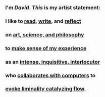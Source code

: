 ### I'm ***David***. *This* is my artist statement:  
### I like to [read](/reading/), [write](/writing/), and [reflect](/reflecting/)
### on [art, science, and philosophy](/writing/art_science_philosophy.html) 
### to [make sense of my experience](/writing/sensemaking_software_startups.html) 
### as an [intense, inquisitive, interlocutor](/writing/intense_inquisitive_interlocutors.html) 
### who [collaborates with computers](/reading/peter_pirolli_human_computer_sensemaking.html) to
### [evoke liminality catalyzing flow](/reflecting/evokes_liminality_catalyzing_flow.html).
